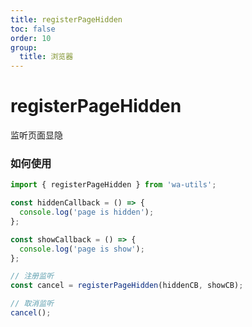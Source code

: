 ```yaml
---
title: registerPageHidden
toc: false
order: 10
group:
  title: 浏览器
---
```


# registerPageHidden

监听页面显隐

### 如何使用

```typescript
import { registerPageHidden } from 'wa-utils';

const hiddenCallback = () => {
  console.log('page is hidden');
};

const showCallback = () => {
  console.log('page is show');
};

// 注册监听
const cancel = registerPageHidden(hiddenCB, showCB);

// 取消监听
cancel();
```
